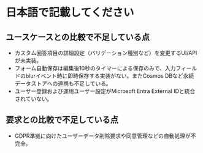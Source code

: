 # 日本語で記載してください

## ユースケースとの比較で不足している点
- カスタム回答項目の詳細設定（バリデーション種別など）を変更するUI/APIが未実装。
- フォーム自動保存は編集後10秒のタイマーによる保存のみで、入力フィールドのblurイベント時に即時保存する実装がない。またCosmos DBなど永続データストアへの連携も不足している。
- ユーザー登録および運用ユーザー設定がMicrosoft Entra External IDと統合されていない。

## 要求との比較で不足している点
- GDPR準拠に向けたユーザーデータ削除要求や同意管理などの自動処理が不完全。
